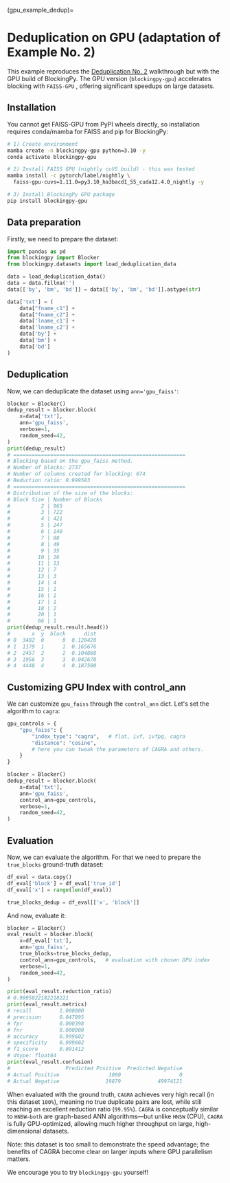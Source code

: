 (gpu_example_dedup)=
# Deduplication on GPU (adaptation of Example No. 2)

This example reproduces the [Deduplication No. 2](https://blockingpy.readthedocs.io/en/latest/examples/deduplication_2.html)
 walkthrough but with the GPU build of BlockingPy.
The GPU version (`blockingpy-gpu`) accelerates blocking with `FAISS-GPU`
, offering significant speedups on large datasets.  

## Installation

You cannot get FAISS-GPU from PyPI wheels directly, so installation requires conda/mamba for FAISS and pip for BlockingPy:

```bash
# 1) Create environment
mamba create -n blockingpy-gpu python=3.10 -y
conda activate blockingpy-gpu

# 2) Install FAISS GPU (nightly cuVS build) - this was tested
mamba install -c pytorch/label/nightly \
  faiss-gpu-cuvs=1.11.0=py3.10_ha3bacd1_55_cuda12.4.0_nightly -y

# 3) Install BlockingPy GPU package
pip install blockingpy-gpu
```

## Data preparation

Firstly, we need to prepare the dataset:

```python
import pandas as pd
from blockingpy import Blocker
from blockingpy.datasets import load_deduplication_data

data = load_deduplication_data()
data = data.fillna('')
data[['by', 'bm', 'bd']] = data[['by', 'bm', 'bd']].astype(str)

data['txt'] = (
    data["fname_c1"] +
    data["fname_c2"] +
    data['lname_c1'] +
    data['lname_c2'] +
    data['by'] +
    data['bm'] +
    data['bd']
)
```

## Deduplication

Now, we can deduplicate the dataset using `ann='gpu_faiss'`:

```python
blocker = Blocker()
dedup_result = blocker.block(
    x=data['txt'],
    ann='gpu_faiss',
    verbose=1,
    random_seed=42,
)
print(dedup_result)
# ========================================================
# Blocking based on the gpu_faiss method.
# Number of blocks: 2737
# Number of columns created for blocking: 674
# Reduction ratio: 0.999583
# ========================================================
# Distribution of the size of the blocks:
# Block Size | Number of Blocks
#          2 | 965            
#          3 | 722            
#          4 | 421            
#          5 | 247            
#          6 | 140            
#          7 | 98             
#          8 | 49             
#          9 | 35             
#         10 | 26             
#         11 | 13             
#         12 | 7              
#         13 | 3              
#         14 | 4              
#         15 | 1              
#         16 | 1              
#         17 | 1              
#         18 | 2              
#         20 | 1              
#         66 | 1  
print(dedup_result.result.head())
#       x  y  block      dist
# 0  3402  0      0  0.128420
# 1  1179  1      1  0.165676
# 2  2457  2      2  0.104868
# 3  1956  3      3  0.042670
# 4  4448  4      4  0.187500 
```

## Customizing GPU Index with control_ann

We can customize `gpu_faiss` through the `control_ann` dict. Let's set the algorithm to `cagra`:

```python
gpu_controls = {
    "gpu_faiss": {
        "index_type": "cagra",   # flat, ivf, ivfpq, cagra
        "distance": "cosine",
        # here you can tweak the parameters of CAGRA and others.
    }
}

blocker = Blocker()
dedup_result = blocker.block(
    x=data['txt'],
    ann='gpu_faiss',
    control_ann=gpu_controls,
    verbose=1,
    random_seed=42,
)
```

## Evaluation

Now, we can evaluate the algorithm. For that we need to prepare the `true_blocks` ground-truth dataset:

```python
df_eval = data.copy()
df_eval['block'] = df_eval['true_id']
df_eval['x'] = range(len(df_eval))

true_blocks_dedup = df_eval[['x', 'block']]
```
And now, evaluate it:

```python
blocker = Blocker()
eval_result = blocker.block(
    x=df_eval['txt'],
    ann='gpu_faiss',
    true_blocks=true_blocks_dedup,
    control_ann=gpu_controls,   # evaluation with chosen GPU index
    verbose=1,
    random_seed=42,
)

print(eval_result.reduction_ratio)
# 0.9995822182218221
print(eval_result.metrics)
# recall         1.000000
# precision      0.047895
# fpr            0.000398
# fnr            0.000000
# accuracy       0.999602
# specificity    0.999602
# f1_score       0.091412
# dtype: float64
print(eval_result.confusion)
#                  Predicted Positive  Predicted Negative
# Actual Positive                1000                   0
# Actual Negative               19879            49974121
```

When evaluated with the ground truth, `CAGRA` achieves very high recall (in this dataset `100%`), meaning no true duplicate pairs are lost, while still reaching an excellent reduction ratio (`99.95%`).
`CAGRA` is conceptually similar to `HNSW—both` are graph-based ANN algorithms—but unlike `HNSW` (CPU), `CAGRA` is fully GPU-optimized, allowing much higher throughput on large, high-dimensional datasets.


Note: this dataset is too small to demonstrate the speed advantage; the benefits of CAGRA become clear on larger inputs where GPU parallelism matters.

We encourage you to try `blockingpy-gpu` yourself!